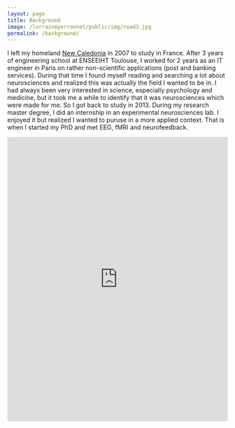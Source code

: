 ```yaml
---
layout: page
title: Background
image: /lorraineperronnet/public/img/road3.jpg
permalink: /background/
---
```


I left my homeland [New Caledonia](https://en.wikipedia.org/wiki/New_Caledonia) in 2007 to study in France. After 3 years of engineering school at ENSEEIHT Toulouse, I worked for 2 years as an IT engineer in Paris on rather non-scientific applications (post and banking services). During that time I found myself reading and searching a lot about neurosciences and realized this was actually the field I wanted to be in. I had always been very interested in science, especially psychology and medicine, but it took me a while to identify that it was neurosciences which were made for me. So I got back to study in 2013. During my research master degree, I did an internship in an experimental neurosciences lab. I enjoyed it but realized I wanted to puruse in a more applied context. That is when I started my PhD and met EEG, fMRI and neurofeedback.

<iframe src='https://cdn.knightlab.com/libs/timeline3/latest/embed/index.html?source=1N46JXnboI8xHbBq5hj3fjEm70N-6syHMXdVC3_r8cwY&font=Default&lang=en&start_at_end=true&initial_zoom=4&height=650' width='100%' height='650' webkitallowfullscreen mozallowfullscreen allowfullscreen frameborder='0'></iframe>
